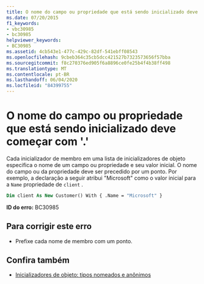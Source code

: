 ```yaml
---
title: O nome do campo ou propriedade que está sendo inicializado deve começar com '.'
ms.date: 07/20/2015
f1_keywords:
- vbc30985
- bc30985
helpviewer_keywords:
- BC30985
ms.assetid: 4cb543e1-477c-429c-82df-541ebff08543
ms.openlocfilehash: 9cbeb364c35cb5dcc421527b7323573656f57bba
ms.sourcegitcommit: f8c270376ed905f6a8896ce0fe25b4f4b38ff498
ms.translationtype: MT
ms.contentlocale: pt-BR
ms.lasthandoff: 06/04/2020
ms.locfileid: "84399755"
---
```

# <a name="name-of-field-or-property-being-initialized-must-start-with-"></a>O nome do campo ou propriedade que está sendo inicializado deve começar com '.'
Cada inicializador de membro em uma lista de inicializadores de objeto especifica o nome de um campo ou propriedade e seu valor inicial. O nome do campo ou da propriedade deve ser precedido por um ponto. Por exemplo, a declaração a seguir atribui "Microsoft" como o valor inicial para a `Name` propriedade de `client` .  
  
```vb  
Dim client As New Customer() With { .Name = "Microsoft" }  
```  
  
 **ID do erro:** BC30985  
  
## <a name="to-correct-this-error"></a>Para corrigir este erro  
  
- Prefixe cada nome de membro com um ponto.  
  
## <a name="see-also"></a>Confira também

- [Inicializadores de objeto: tipos nomeados e anônimos](../programming-guide/language-features/objects-and-classes/object-initializers-named-and-anonymous-types.md)
